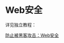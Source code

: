 # Web安全

详见独立教程：

[防止被黑客攻击：Web安全](https://book.crifan.com/books/avoid_hacker_attack_web_security/website/)
